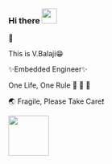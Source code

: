 ### Hi there <img src="https://media.giphy.com/media/hvRJCLFzcasrR4ia7z/giphy.gif" width="30px">
🌱 

This is V.Balaji:grin:

✨Embedded Engineer✨                                           

One Life, One Rule :see_no_evil: :hear_no_evil: :speak_no_evil:

:earth_asia: Fragile, Please Take Care:heavy_exclamation_mark:

<img src="https://media.giphy.com/media/31vamYdZV5ISQ/giphy.gif" width="80px">



<!--
**balaji303/balaji303** is a ✨ _special_ ✨ repository because its `README.md` (this file) appears on your GitHub profile.
Enough Clicking Yours, Click Mine -[:computer:](https://balajimail9.wixsite.com/balaji) 
<img src="https://media.giphy.com/media/QTyXA9BgXwyJ91rsNA/giphy.gif" width="40px">
<img src="https://media.giphy.com/media/fojJlPjoRgRpe/giphy.gif" width="40px">
<img src="https://media.giphy.com/media/pDCR0ysoU15k05SSWC/giphy.gif" width="80px">
Here are some ideas to get you started:
- 🔭 I’m currently working on ...
- 🌱 I’m currently learning ...
- 👯 I’m looking to collaborate on ...
- 🤔 I’m looking for help with ...
- 💬 Ask me about ...
- 📫 How to reach me: ...
- 😄 Pronouns: ...
- ⚡ Fun fact: ...
-->
